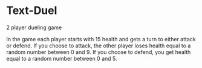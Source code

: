 # Text-Duel
2 player dueling game


In the game each player starts with 15 health and gets a turn to either attack or defend. If you choose to attack, the other player loses health equal to a random 
number between 0 and 9. If you choose to defend, you get health equal to a random number between 0 and 5. 
